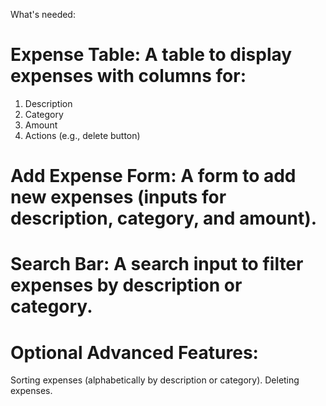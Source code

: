 What's needed:

# Expense Table: A table to display expenses with columns for:

1. Description
2. Category
3. Amount
4. Actions (e.g., delete button)

# Add Expense Form: A form to add new expenses (inputs for description, category, and amount).

# Search Bar: A search input to filter expenses by description or category.

# Optional Advanced Features:

Sorting expenses (alphabetically by description or category).
Deleting expenses.